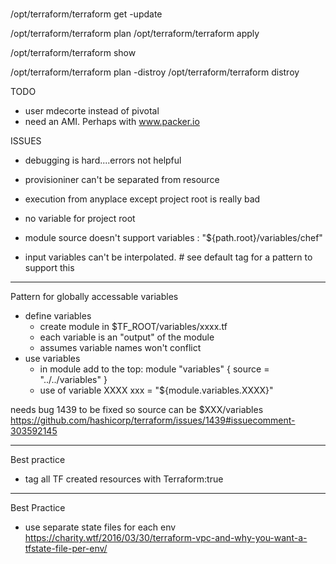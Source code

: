 # 

/opt/terraform/terraform get -update

/opt/terraform/terraform plan
/opt/terraform/terraform apply

/opt/terraform/terraform show

/opt/terraform/terraform plan -distroy
/opt/terraform/terraform distroy

TODO
- user mdecorte instead of pivotal
- need an AMI.  Perhaps with www.packer.io

ISSUES
- debugging is hard....errors not helpful
- provisioniner can't be separated from resource
- execution from anyplace except project root is really bad

- no variable for project root
- module source doesn't support variables  :  "${path.root}/variables/chef"

- input variables can't be interpolated.   # see default tag for a pattern to support this

------------------------------------------------------------
Pattern for globally accessable variables
- define variables
  - create module in $TF_ROOT/variables/xxxx.tf
  - each variable is an "output" of the module
  - assumes variable names won't conflict
- use variables
  - in module add to the top:
     module "variables" {
     	      source = "../../variables"
	      }
  - use of variable XXXX
    	xxx = "${module.variables.XXXX}"

needs bug 1439 to be fixed so source can be $XXX/variables
https://github.com/hashicorp/terraform/issues/1439#issuecomment-303592145
  
------------------------------------------------------------
Best practice
- tag all TF created resources with Terraform:true

------------------------------------------------------------
Best Practice
- use separate state files for each env
https://charity.wtf/2016/03/30/terraform-vpc-and-why-you-want-a-tfstate-file-per-env/
